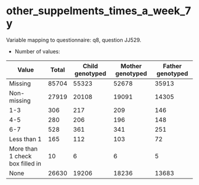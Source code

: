 # other_suppelments_times_a_week_7y
Variable mapping to questionnaire: q8, question JJ529.
- Number of values:

| Value | Total | Child genotyped | Mother genotyped | Father genotyped |
| ----- | ----- | --------------- | ---------------- | ---------------- |
| Missing | 85704 | 55323 | 52678 | 35913 |
| Non-missing | 27919 | 20108 | 19091 | 14305 |
| 1-3 | 306 | 217 | 209 |146 |
| 4-5 | 280 | 206 | 196 |148 |
| 6-7 | 528 | 361 | 341 |251 |
| Less than 1 | 165 | 112 | 103 |72 |
| More than 1 check box filled in | 10 | 6 | 6 |5 |
| None | 26630 | 19206 | 18236 |13683 |



